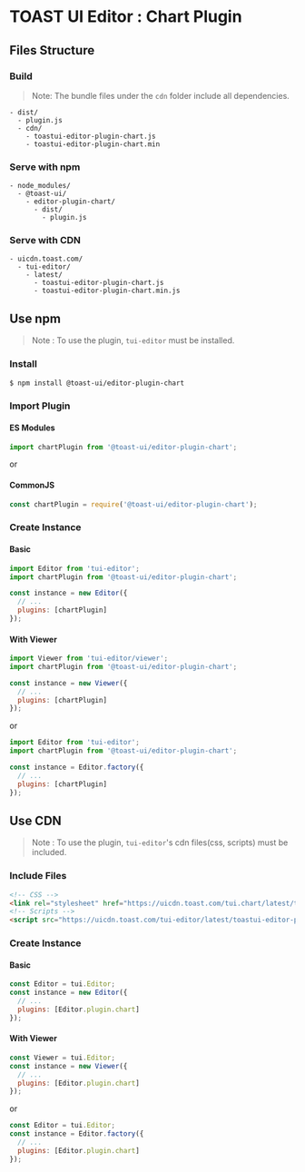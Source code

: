 # TOAST UI Editor : Chart Plugin

## Files Structure

### Build

> Note: The bundle files under the `cdn` folder include all dependencies.

```
- dist/
  - plugin.js
  - cdn/
    - toastui-editor-plugin-chart.js
    - toastui-editor-plugin-chart.min
```

### Serve with npm

```
- node_modules/
  - @toast-ui/
    - editor-plugin-chart/
      - dist/
        - plugin.js
```

### Serve with CDN

```
- uicdn.toast.com/
  - tui-editor/
    - latest/
      - toastui-editor-plugin-chart.js
      - toastui-editor-plugin-chart.min.js
```

## Use npm

> Note : To use the plugin, `tui-editor` must be installed.

### Install

```sh
$ npm install @toast-ui/editor-plugin-chart
```

### Import Plugin

#### ES Modules

```js
import chartPlugin from '@toast-ui/editor-plugin-chart';
```

or

#### CommonJS

```js
const chartPlugin = require('@toast-ui/editor-plugin-chart');
```

### Create Instance

#### Basic

```js
import Editor from 'tui-editor';
import chartPlugin from '@toast-ui/editor-plugin-chart';

const instance = new Editor({
  // ...
  plugins: [chartPlugin]
});
```

#### With Viewer

```js
import Viewer from 'tui-editor/viewer';
import chartPlugin from '@toast-ui/editor-plugin-chart';

const instance = new Viewer({
  // ...
  plugins: [chartPlugin]
});
```

or

```js
import Editor from 'tui-editor';
import chartPlugin from '@toast-ui/editor-plugin-chart';

const instance = Editor.factory({
  // ...
  plugins: [chartPlugin]
});
```

## Use CDN

> Note : To use the plugin, `tui-editor`'s cdn files(css, scripts) must be included.

### Include Files

```html
<!-- CSS -->
<link rel="stylesheet" href="https://uicdn.toast.com/tui.chart/latest/tui-chart.min.css" />
<!-- Scripts -->
<script src="https://uicdn.toast.com/tui-editor/latest/toastui-editor-plugin-chart.min.js"></script>
```

### Create Instance

#### Basic

```js
const Editor = tui.Editor;
const instance = new Editor({
  // ...
  plugins: [Editor.plugin.chart]
});
```

#### With Viewer

```js
const Viewer = tui.Editor;
const instance = new Viewer({
  // ...
  plugins: [Editor.plugin.chart]
});
```

or

```js
const Editor = tui.Editor;
const instance = Editor.factory({
  // ...
  plugins: [Editor.plugin.chart]
});
```
